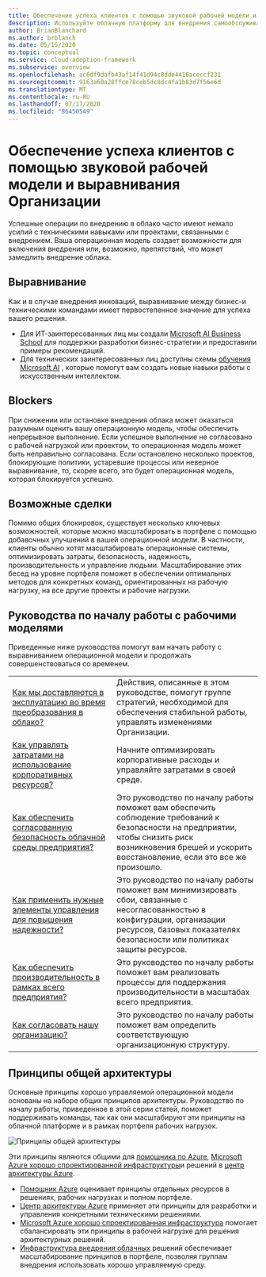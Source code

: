 ```yaml
---
title: Обеспечение успеха клиентов с помощью звуковой рабочей модели и выравнивания Организации
description: Используйте облачную платформу для внедрения самообслуживания и другие средства, которые помогут вам принять решения по внедрению в облако, обеспечивающие успешное выполнение клиентов.
author: BrianBlanchard
ms.author: brblanch
ms.date: 05/15/2020
ms.topic: conceptual
ms.service: cloud-adoption-framework
ms.subservice: overview
ms.openlocfilehash: ac6df9dafb43af14f41d94c8dde4416aceccf231
ms.sourcegitcommit: 9163a60a28ffce78ceb5dc8dc4fa1b83d7f56e6d
ms.translationtype: MT
ms.contentlocale: ru-RU
ms.lasthandoff: 07/17/2020
ms.locfileid: "86450549"
---
```

# <a name="enable-customer-success-with-a-sound-operating-model-and-organizational-alignment"></a>Обеспечение успеха клиентов с помощью звуковой рабочей модели и выравнивания Организации

Успешные операции по внедрению в облако часто имеют немало усилий с техническими навыками или проектами, связанными с внедрением. Ваша операционная модель создает возможности для включения внедрения или, возможно, препятствий, что может замедлить внедрение облака.

## <a name="alignment"></a>Выравнивание

Как и в случае внедрения инноваций, выравнивание между бизнес-и техническими командами имеет первостепенное значение для успеха вашего решения.

- Для ИТ-заинтересованных лиц мы создали [Microsoft AI Business School](https://www.microsoft.com/ai/ai-business-school) для поддержки разработки бизнес-стратегии и предоставили примеры рекомендаций.
- Для технических заинтересованных лиц доступны схемы [обучения Microsoft AI](https://docs.microsoft.com/learn/) , которые помогут вам создать новые навыки работы с искусственным интеллектом.

## <a name="blockers"></a>Blockers

При снижении или остановке внедрения облака может оказаться разумным оценить вашу операционную модель, чтобы обеспечить непрерывное выполнение. Если успешное выполнение не согласовано с рабочей нагрузкой или проектом, то операционная модель может быть неправильно согласована. Если остановлено несколько проектов, блокирующие политики, устаревшие процессы или неверное выравнивание, то, скорее всего, это будет операционная модель, которая блокируется успешно.

## <a name="opportunities"></a>Возможные сделки

Помимо общих блокировок, существует несколько ключевых возможностей, которые можно масштабировать в портфеле с помощью добавочных улучшений в вашей операционной модели. В частности, клиенты обычно хотят масштабировать операционные системы, оптимизировать затраты, безопасность, надежность, производительность и управление людьми. Масштабирование этих бесед на уровне портфеля поможет в обеспечении оптимальных методов для конкретных команд, ориентированных на рабочую нагрузку, на все другие проекты и рабочие нагрузки.

## <a name="get-start-guides-to-enable-teams-through-an-operating-model"></a>Руководства по началу работы с рабочими моделями

Приведенные ниже руководства помогут вам начать работу с выравниванием операционной модели и продолжать совершенствоваться со временем.

|                                                                                     |                                                                                                                                |
|-------------------------------------------------------------------------------------|--------------------------------------------------------------------------------------------------------------------------------|
| [Как мы доставляются в эксплуатацию во время преобразования в облако?](./operational-excellence.md)                   | Действия, описанные в этом руководстве, помогут группе стратегий, необходимой для обеспечения стабильной работы, управлять изменениями Организации. |
| [Как управлять затратами на использование корпоративных ресурсов?](./manage-costs.md)                                          | Начните оптимизировать корпоративные расходы и управляйте затратами в своей среде.                                                                           |
| [Как обеспечить согласованную безопасность облачной среды предприятия?](./security.md)             | Это руководство по началу работы поможет вам обеспечить соблюдение требований к безопасности на предприятии, чтобы снизить риск возникновения брешей и ускорить восстановление, если это все же произошло.                                       |
| [Как применить нужные элементы управления для повышения надежности?](./reliability.md)                   | Это руководство по началу работы поможет вам минимизировать сбои, связанные с несогласованностью в конфигурации, организации ресурсов, базовых показателях безопасности или политиках защиты ресурсов. |
| [Как обеспечить производительность в рамках всего предприятия?](./performance.md)                               | Это руководство по началу работы поможет вам реализовать процессы для поддержания производительности в масштабах всего предприятия.                               |
| [Как согласовать нашу организацию?](./org-alignment.md)                               | Это руководство по началу работы поможет вам определить соответствующую организационную структуру.                               |

## <a name="shared-architecture-principles"></a>Принципы общей архитектуры

Основные принципы хорошо управляемой операционной модели основаны на наборе общих принципов архитектуры. Руководство по началу работы, приведенное в этой серии статей, поможет поддерживать команды, так как они масштабируют эти принципы на облачной платформе и в рамках портфеля рабочих нагрузок.

![Принципы общей архитектуры](../_images/shared-principles.png)

Эти принципы являются общими для [помощника по Azure](https://docs.microsoft.com/azure/advisor/advisor-overview), [Microsoft Azure хорошо спроектированной инфраструктуры](https://docs.microsoft.com/azure/architecture/framework)и решений в [центр архитектуры Azure](https://docs.microsoft.com/azure/architecture).

- [Помощник Azure](https://docs.microsoft.com/azure/advisor/advisor-overview) оценивает принципы отдельных ресурсов в решениях, рабочих нагрузках и полном портфеле.
- [Центр архитектуры Azure](https://docs.microsoft.com/azure/architecture) применяет эти принципы для разработки и управления конкретными техническими решениями.
- [Microsoft Azure хорошо спроектированная инфраструктура](https://docs.microsoft.com/azure/architecture/framework) помогает сбалансировать эти принципы в рабочей нагрузке для решения архитектурных решений.
- [Инфраструктура внедрения облачных](../index.yml) решений обеспечивает масштабирование принципов в портфеле, позволяя группам внедрения использовать хорошо управляемую среду.
